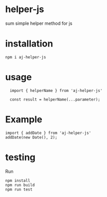 # helper-js
sum simple helper method for js
# installation 
```
npm i aj-helper-js
```

# usage

```
  import { helperName } from 'aj-helper-js'
  
  const result = helperName(...parameter);
```

# Example

```
import { addDate } from 'aj-helper-js'
addDate(new Date(), 2);

```

# testing
Run
```
npm install
npm run build
npm run test
```
